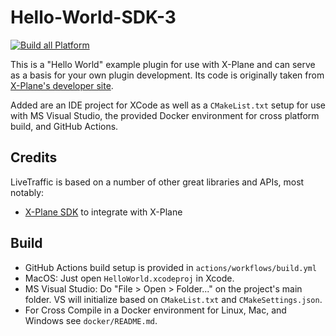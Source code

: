 # Hello-World-SDK-3

[![Build all Platform](https://github.com/TwinFan/HelloWorld-XP/actions/workflows/build.yml/badge.svg)](https://github.com/TwinFan/HelloWorld-XP/actions/workflows/build.yml)

This is a "Hello World" example plugin for use with X-Plane and can serve as a basis for your own plugin development. Its code is originally taken from [X-Plane's developer site](https://developer.x-plane.com/code-sample/hello-world-sdk-3/).

Added are an IDE project for XCode as well as a `CMakeList.txt` setup for use with MS Visual Studio, the provided Docker environment for cross platform build, and GitHub Actions.

## Credits
LiveTraffic is based on a number of other great libraries and APIs, most notably:
- [X-Plane SDK](https://developer.x-plane.com/sdk/plugin-sdk-documents/) to integrate with X-Plane

## Build

- GitHub Actions build setup is provided in `actions/workflows/build.yml`
- MacOS: Just open `HelloWorld.xcodeproj` in Xcode.
- MS Visual Studio: Do "File > Open > Folder..." on the project's main folder. VS will initialize based on `CMakeList.txt` and `CMakeSettings.json`.
- For Cross Compile in a Docker environment for Linux, Mac, and Windows see `docker/README.md`.

